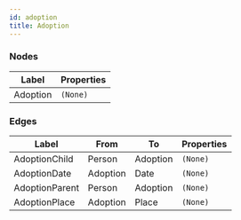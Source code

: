```yaml
---
id: adoption
title: Adoption
---
```

### Nodes
|Label|Properties|
|---|---|
|Adoption|`(None)`|

### Edges
|Label|From|To|Properties|
|---|---|---|---|
|AdoptionChild|Person|Adoption|`(None)`|
|AdoptionDate|Adoption|Date|`(None)`|
|AdoptionParent|Person|Adoption|`(None)`|
|AdoptionPlace|Adoption|Place|`(None)`|
